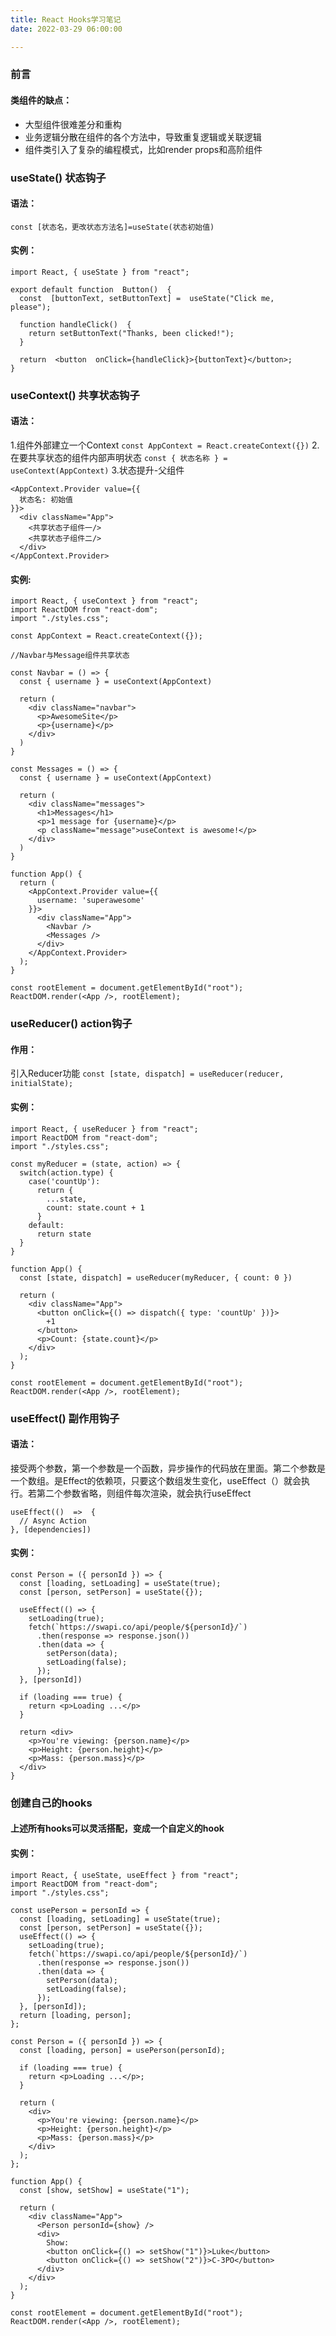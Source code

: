 ```yaml
---
title: React Hooks学习笔记
date: 2022-03-29 06:00:00 

---
```

### 前言
#### 类组件的缺点：
- 大型组件很难差分和重构
- 业务逻辑分散在组件的各个方法中，导致重复逻辑或关联逻辑
- 组件类引入了复杂的编程模式，比如render props和高阶组件

### useState() 状态钩子
#### 语法：
`const [状态名，更改状态方法名]=useState(状态初始值)`
#### 实例：
```
import React, { useState } from "react";

export default function  Button()  {
  const  [buttonText, setButtonText] =  useState("Click me,   please");

  function handleClick()  {
    return setButtonText("Thanks, been clicked!");
  }

  return  <button  onClick={handleClick}>{buttonText}</button>;
}
```
### useContext() 共享状态钩子
#### 语法：
1.组件外部建立一个Context
`const AppContext = React.createContext({})`
2.在要共享状态的组件内部声明状态
`const { 状态名称 } = useContext(AppContext)`
3.状态提升-父组件
```
<AppContext.Provider value={{
  状态名: 初始值
}}>
  <div className="App">
    <共享状态子组件一/>
    <共享状态子组件二/>
  </div>
</AppContext.Provider>
```
#### 实例:
```
import React, { useContext } from "react";
import ReactDOM from "react-dom";
import "./styles.css";

const AppContext = React.createContext({});

//Navbar与Message组件共享状态

const Navbar = () => {
  const { username } = useContext(AppContext)

  return (
    <div className="navbar">
      <p>AwesomeSite</p>
      <p>{username}</p>
    </div>
  )
}

const Messages = () => {
  const { username } = useContext(AppContext)

  return (
    <div className="messages">
      <h1>Messages</h1>
      <p>1 message for {username}</p>
      <p className="message">useContext is awesome!</p>
    </div>
  )
}

function App() {
  return (
    <AppContext.Provider value={{
      username: 'superawesome'
    }}>
      <div className="App">
        <Navbar />
        <Messages />
      </div>
    </AppContext.Provider>
  );
}

const rootElement = document.getElementById("root");
ReactDOM.render(<App />, rootElement);
```
### useReducer() action钩子
#### 作用：
引入Reducer功能
`const [state, dispatch] = useReducer(reducer, initialState);`
#### 实例：
``` 
import React, { useReducer } from "react";
import ReactDOM from "react-dom";
import "./styles.css";

const myReducer = (state, action) => {
  switch(action.type) {
    case('countUp'):
      return {
        ...state,
        count: state.count + 1
      }
    default:
      return state
  }
}

function App() {
  const [state, dispatch] = useReducer(myReducer, { count: 0 })

  return (
    <div className="App">
      <button onClick={() => dispatch({ type: 'countUp' })}>
        +1
      </button>
      <p>Count: {state.count}</p>
    </div>
  );
}

const rootElement = document.getElementById("root");
ReactDOM.render(<App />, rootElement);
```
### useEffect() 副作用钩子
#### 语法：
接受两个参数，第一个参数是一个函数，异步操作的代码放在里面。第二个参数是一个数组。是Effect的依赖项，只要这个数组发生变化，useEffect（）就会执行。若第二个参数省略，则组件每次渲染，就会执行useEffect
```
useEffect(()  =>  {
  // Async Action
}, [dependencies])

```
#### 实例：

```
const Person = ({ personId }) => {
  const [loading, setLoading] = useState(true);
  const [person, setPerson] = useState({});

  useEffect(() => {
    setLoading(true); 
    fetch(`https://swapi.co/api/people/${personId}/`)
      .then(response => response.json())
      .then(data => {
        setPerson(data);
        setLoading(false);
      });
  }, [personId])

  if (loading === true) {
    return <p>Loading ...</p>
  }

  return <div>
    <p>You're viewing: {person.name}</p>
    <p>Height: {person.height}</p>
    <p>Mass: {person.mass}</p>
  </div>
}
```
### 创建自己的hooks
#### 上述所有hooks可以灵活搭配，变成一个自定义的hook
#### 实例：
````
import React, { useState, useEffect } from "react";
import ReactDOM from "react-dom";
import "./styles.css";

const usePerson = personId => {
  const [loading, setLoading] = useState(true);
  const [person, setPerson] = useState({});
  useEffect(() => {
    setLoading(true);
    fetch(`https://swapi.co/api/people/${personId}/`)
      .then(response => response.json())
      .then(data => {
        setPerson(data);
        setLoading(false);
      });
  }, [personId]);
  return [loading, person];
};

const Person = ({ personId }) => {
  const [loading, person] = usePerson(personId);

  if (loading === true) {
    return <p>Loading ...</p>;
  }

  return (
    <div>
      <p>You're viewing: {person.name}</p>
      <p>Height: {person.height}</p>
      <p>Mass: {person.mass}</p>
    </div>
  );
};

function App() {
  const [show, setShow] = useState("1");

  return (
    <div className="App">
      <Person personId={show} />
      <div>
        Show:
        <button onClick={() => setShow("1")}>Luke</button>
        <button onClick={() => setShow("2")}>C-3PO</button>
      </div>
    </div>
  );
}

const rootElement = document.getElementById("root");
ReactDOM.render(<App />, rootElement);
````

